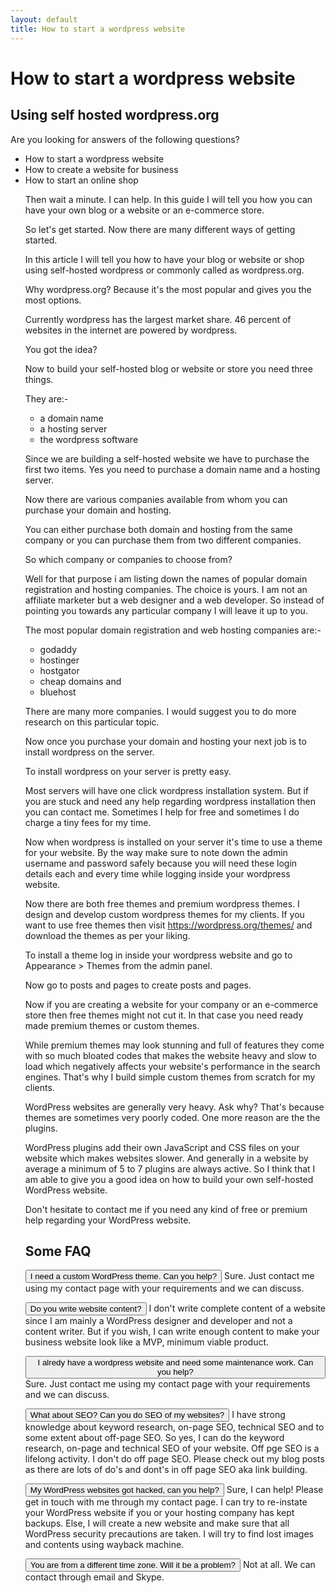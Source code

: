 ```yaml
---
layout: default
title: How to start a wordpress website
---
```


<h1>How to start a wordpress website</h1>
<h2 class="sub-title">Using self hosted wordpress.org</h2>

<p>Are you looking for answers of the following questions?</p>

<ul>
<li>How to start a wordpress website</li>
<li>How to create a website for business</li>
<li>How to start an online shop</li>

<p>Then wait a minute. I can help. In this guide I will tell you how you can have your own blog or a website or an e-commerce store.</p>

<p>So let's get started. Now there are many different ways of getting started.</p>

<p>In this article I will tell you how to have your blog or website or shop using self-hosted wordpress or commonly called as wordpress.org.</p>

<p>Why wordpress.org? Because it's the most popular and gives you the most options.</p>

<p>Currently wordpress has the largest market share. 46 percent of websites in the internet are powered by wordpress.</p>

<p>You got the idea?</p>

<p>Now to build your self-hosted blog or website or store you need three things.</p>

<p>They are:-</p>

<ul>
<li>a domain name</li>
<li>a hosting server</li>
<li>the wordpress software</li>
</ul>

<p>Since we are building a self-hosted website we have to purchase the first two items. Yes you need to purchase a domain name and a hosting server.</p>

<p>Now there are various companies available from whom you can purchase your domain and hosting.</p>

<p>You can either purchase both domain and hosting from the same company or you can purchase them from two different companies.</p>

<p>So which company or companies to choose from?</p>

<p>Well for that purpose i am listing down the names of popular domain registration and hosting companies. The choice is yours. I am not an affiliate marketer but a web designer and a web developer. So instead of pointing you towards any particular company I will leave it up to you.

<p>The most popular domain registration and web hosting companies are:-</p>

<ul>
<li>godaddy</li>
<li>hostinger</li>
<li>hostgator</li>
<li>cheap domains and</li>
<li>bluehost</li>
</ul>

<p>There are many more companies. I would suggest you to do more research on this particular topic.</p>

<p>Now once you purchase your domain and hosting your next job is to install wordpress on the server.</p>

<p>To install wordpress on your server is pretty easy.</p>

<p>Most servers will have one click wordpress installation system. But if you are stuck and need any help regarding wordpress installation then you can contact me. Sometimes I help for free and sometimes I do charge a tiny fees for my time.</p>

<p>Now when wordpress is installed on your server it's time to use a theme for your website. By the way make sure to note down the admin username and password safely because you will need these login details each and every time while logging inside your wordpress website.</p>

<p>Now there are both free themes and premium wordpress themes. I design and develop custom wordpress themes for my clients. If you want to use free themes then visit <a href="https://wordpress.org/themes/">https://wordpress.org/themes/</a> and download the themes as per your liking.</p>

<p>To install a theme log in inside your wordpress website and go to Appearance > Themes from the admin panel.</p>

<p>Now go to posts and pages to create posts and pages.</p>

<p>Now if you are creating a website for your company or an e-commerce store then free themes might not cut it. In that case you need ready made premium themes or custom themes.</p>

<p>While premium themes may look stunning and full of features they come with so much bloated codes that makes the website heavy and slow to load which negatively affects your website's performance in the search engines. That's why I build simple custom themes from scratch for my clients.</p>

<p>WordPress websites are generally very heavy. Ask why? That's because themes are sometimes very poorly coded. One more reason are the the plugins.</p> 

<p>WordPress plugins add their own JavaScript and CSS files on your website which makes websites slower. And generally in a website by average a minimum of 5 to 7 plugins are always active. So I think that I am able to give you a good idea on how to build your own self-hosted WordPress website.</p> 

<p>Don't hesitate to contact me if you need any kind of free or premium help regarding your WordPress website.</p>

<h2>Some FAQ</h2>

<button class="accordion">I need a custom WordPress theme. Can you help?</button>
<span class="panel">
Sure. Just contact me using my contact page with your requirements and we can discuss.
</span>

<button class="accordion">Do you write website content?</button>
<span class="panel">
I don't write complete content of a website since I am mainly a WordPress designer and developer and not a content writer. But if you wish, I can write enough content to make your business website look like a MVP, minimum viable product.
</span>

<button class="accordion">I alredy have a wordpress website and need some maintenance work. Can you help?</button>
<span class="panel">
Sure. Just contact me using my contact page with your requirements and we can discuss.
</span>

<button class="accordion">What about SEO? Can you do SEO of my websites?</button>
<span class="panel">
I have strong knowledge about keyword research, on-page SEO, technical SEO and to some extent about off-page SEO. So yes, I can do the keyword research, on-page and technical SEO of your website. Off pge SEO is a lifelong activity. I don't do off page SEO. Please check out my blog posts as there are lots of do's and dont's in off page SEO aka link building.
</span>

<button class="accordion">My WordPress websites got hacked, can you help?</button>
<span class="panel">
Sure, I can help! Please get in touch with me through my contact page. I can try to re-instate your WordPress website if you or your hosting company has kept backups. Else, I will create a new website and make sure that all WordPress security precautions are taken. I will try to find lost images and contents using wayback machine. 
</span> 

<button class="accordion">You are from a different time zone. Will it be a problem?</button>
<span class="panel">
Not at all. We can contact through email and Skype. 
</span>